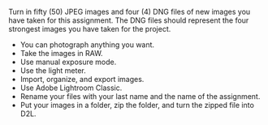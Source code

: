 Turn in fifty (50) JPEG images and four (4) DNG files of new images you have taken for this assignment. The DNG files should represent the four strongest images you have taken for the project.

- You can photograph anything you want.
- Take the images in RAW.
- Use manual exposure mode.
- Use the light meter.
- Import, organize, and export images.
- Use Adobe Lightroom Classic.
- Rename your files with your last name and the name of the assignment.
- Put your images in a folder, zip the folder, and turn the zipped file into D2L.
